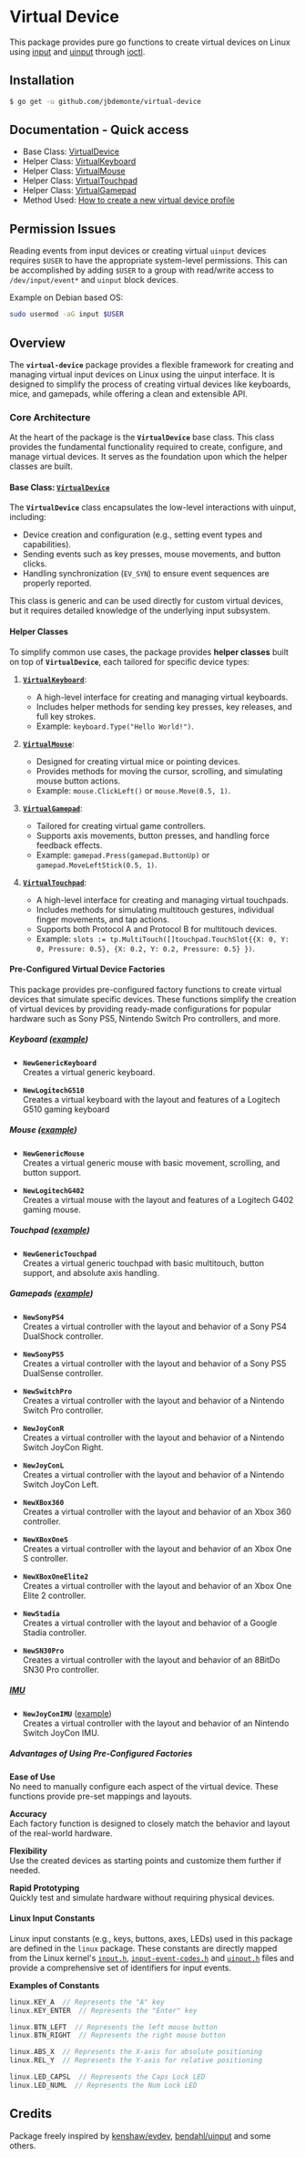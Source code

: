 # **Virtual Device**

This package provides pure go functions to create virtual devices on Linux using [input](https://www.kernel.org/doc/html/latest/input/index.html) and [uinput](https://www.kernel.org/doc/html/latest/input/uinput.html) through [ioctl](https://en.wikipedia.org/wiki/Ioctl).

## **Installation**

```sh
$ go get -u github.com/jbdemonte/virtual-device
```

## **Documentation - Quick access**

- Base Class: [VirtualDevice](./docs/VirtualDevice.md)
- Helper Class: [VirtualKeyboard](./docs/VirtualKeyboard.md)
- Helper Class: [VirtualMouse](./docs/VirtualMouse.md)
- Helper Class: [VirtualTouchpad](./docs/VirtualTouchpad.md)
- Helper Class: [VirtualGamepad](./docs/VirtualGamepad.md)
- Method Used: [How to create a new virtual device profile](./docs/Creation.md)

## **Permission Issues**

Reading events from input devices or creating virtual `uinput` devices requires `$USER` to have the appropriate system-level permissions. 
This can be accomplished by adding `$USER` to a group with read/write access to `/dev/input/event*` and `uinput` block devices.

Example on Debian based OS:
```sh
sudo usermod -aG input $USER
```

## **Overview**

The **`virtual-device`** package provides a flexible framework for creating and managing virtual input devices on Linux using the uinput interface. It is designed to simplify the process of creating virtual devices like keyboards, mice, and gamepads, while offering a clean and extensible API.

### **Core Architecture**

At the heart of the package is the **`VirtualDevice`** base class. This class provides the fundamental functionality required to create, configure, and manage virtual devices. It serves as the foundation upon which the helper classes are built.

#### **Base Class: [`VirtualDevice`](./docs/VirtualDevice.md)**

The **`VirtualDevice`** class encapsulates the low-level interactions with uinput, including:
- Device creation and configuration (e.g., setting event types and capabilities).
- Sending events such as key presses, mouse movements, and button clicks.
- Handling synchronization (`EV_SYN`) to ensure event sequences are properly reported.

This class is generic and can be used directly for custom virtual devices, but it requires detailed knowledge of the underlying input subsystem.

#### **Helper Classes**

To simplify common use cases, the package provides **helper classes** built on top of **`VirtualDevice`**, each tailored for specific device types:

1. **[`VirtualKeyboard`](./docs/VirtualKeyboard.md)**:
   - A high-level interface for creating and managing virtual keyboards.
   - Includes helper methods for sending key presses, key releases, and full key strokes.
   - Example: `keyboard.Type("Hello World!")`.

2. **[`VirtualMouse`](./docs/VirtualMouse.md)**:
   - Designed for creating virtual mice or pointing devices.
   - Provides methods for moving the cursor, scrolling, and simulating mouse button actions.
   - Example: `mouse.ClickLeft()` or `mouse.Move(0.5, 1)`.

3. **[`VirtualGamepad`](./docs/VirtualGamepad.md)**:
   - Tailored for creating virtual game controllers.
   - Supports axis movements, button presses, and handling force feedback effects.
   - Example: `gamepad.Press(gamepad.ButtonUp)` or `gamepad.MoveLeftStick(0.5, 1)`.

4. **[`VirtualTouchpad`](./docs/VirtualTouchpad.md)**:
   - A high-level interface for creating and managing virtual touchpads.
   - Includes methods for simulating multitouch gestures, individual finger movements, and tap actions.
   - Supports both Protocol A and Protocol B for multitouch devices.
   - Example: `slots := tp.MultiTouch([]touchpad.TouchSlot{{X: 0, Y: 0, Pressure: 0.5}, {X: 0.2, Y: 0.2, Pressure: 0.5} })`.

#### **Pre-Configured Virtual Device Factories**

This package provides pre-configured factory functions to create virtual devices that simulate specific devices. These functions simplify the creation of virtual devices by providing ready-made configurations for popular hardware such as Sony PS5, Nintendo Switch Pro controllers, and more.

##### **Keyboard** ([example](./docs/examples/keyboard.md))

- **`NewGenericKeyboard`**  
  Creates a virtual generic keyboard.

- **`NewLogitechG510`**  
  Creates a virtual keyboard with the layout and features of a Logitech G510 gaming keyboard

##### **Mouse** ([example](./docs/examples/mouse.md))

- **`NewGenericMouse`**  
  Creates a virtual generic mouse with basic movement, scrolling, and button support.

- **`NewLogitechG402`**  
  Creates a virtual mouse with the layout and features of a Logitech G402 gaming mouse.

##### **Touchpad** ([example](./docs/examples/touchpad.md))

- **`NewGenericTouchpad`**  
  Creates a virtual generic touchpad with basic multitouch, button support, and absolute axis handling.  

##### **Gamepads** ([example](./docs/examples/gamepad.md))  

- **`NewSonyPS4`**  
  Creates a virtual controller with the layout and behavior of a Sony PS4 DualShock controller.

- **`NewSonyPS5`**  
  Creates a virtual controller with the layout and behavior of a Sony PS5 DualSense controller.

- **`NewSwitchPro`**  
  Creates a virtual controller with the layout and behavior of a Nintendo Switch Pro controller.

- **`NewJoyConR`**  
  Creates a virtual controller with the layout and behavior of a Nintendo Switch JoyCon Right.

- **`NewJoyConL`**  
  Creates a virtual controller with the layout and behavior of a Nintendo Switch JoyCon Left.

- **`NewXBox360`**  
  Creates a virtual controller with the layout and behavior of an Xbox 360 controller.

- **`NewXBoxOneS`**  
  Creates a virtual controller with the layout and behavior of an Xbox One S controller.

- **`NewXBoxOneElite2`**  
  Creates a virtual controller with the layout and behavior of an Xbox One Elite 2 controller.

- **`NewStadia`**  
  Creates a virtual controller with the layout and behavior of a Google Stadia controller.

- **`NewSN30Pro`**  
  Creates a virtual controller with the layout and behavior of an 8BitDo SN30 Pro controller.

##### **[IMU](./docs/IMU.md)**

- **`NewJoyConIMU`**  ([example](./docs/examples/joyconIMU.md))  
  Creates a virtual controller with the layout and behavior of an Nintendo Switch JoyCon IMU.


##### **Advantages of Using Pre-Configured Factories**
**Ease of Use**  
No need to manually configure each aspect of the virtual device. These functions provide pre-set mappings and layouts.

**Accuracy**  
Each factory function is designed to closely match the behavior and layout of the real-world hardware.

**Flexibility**   
Use the created devices as starting points and customize them further if needed.

**Rapid Prototyping**  
Quickly test and simulate hardware without requiring physical devices.

#### **Linux Input Constants**

Linux input constants (e.g., keys, buttons, axes, LEDs) used in this package are defined in the `linux` package. These constants are directly mapped from the Linux kernel's [`input.h`](https://github.com/torvalds/linux/blob/master/include/uapi/linux/input.h), [`input-event-codes.h`](https://github.com/torvalds/linux/blob/master/include/uapi/linux/input-event-codes.h) and [`uinput.h`](https://github.com/torvalds/linux/blob/master/include/uapi/linux/uinput.h) files and provide a comprehensive set of identifiers for input events.

**Examples of Constants**

```go
linux.KEY_A  // Represents the "A" key
linux.KEY_ENTER  // Represents the "Enter" key

linux.BTN_LEFT  // Represents the left mouse button
linux.BTN_RIGHT  // Represents the right mouse button

linux.ABS_X  // Represents the X-axis for absolute positioning
linux.REL_Y  // Represents the Y-axis for relative positioning

linux.LED_CAPSL  // Represents the Caps Lock LED
linux.LED_NUML  // Represents the Num Lock LED
```

## **Credits**
Package freely inspired by [kenshaw/evdev](https://github.com/kenshaw/evdev), [bendahl/uinput](https://github.com/bendahl/uinput) and some others.
